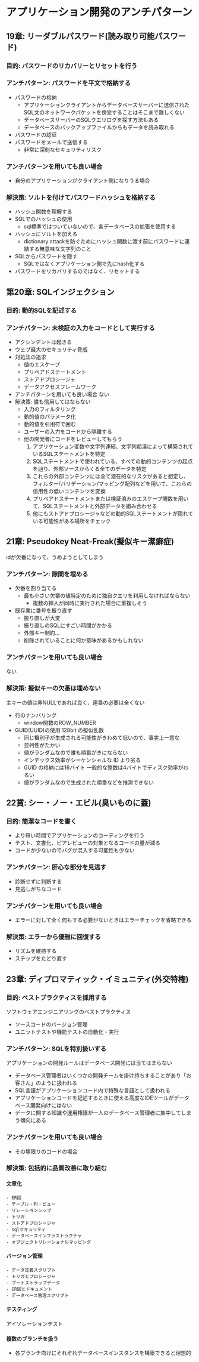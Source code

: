 # アプリケーション開発のアンチパターン
## 19章: リーダブルパスワード(読み取り可能パスワード)
### 目的: パスワードのリカバリーとリセットを行う
### アンチパターン: パスワードを平文で格納する
- パスワードの格納
    - アプリケーションクライアントからデータベースサーバーに送信されたSQL文のネットワークパケットを傍受することはそこまで難しくない
    - データベースサーバーのSQLクエリログを探す方法もある
    - データベースのバックアップファイルからもデータを読み取れる
- パスワードの認証
- パスワードをメールで送信する
    - 非常に深刻なセキュリティリスク

### アンチパターンを用いても良い場合 
- 自分のアプリケーションがクライアント側になりうる場合

### 解決策: ソルトを付けてパスワードハッシュを格納する
- ハッシュ関数を理解する
- SQLでのハッシュの使用
    - sql標準ではついていないので、各データベースの拡張を使用する
- ハッシュにソルトを加える
    - dictionary attackを防ぐためにハッシュ関数に渡す前にパスワードに連結する無意味な文字列のこと
- SQLからパスワードを隠す
    - SQLではなくアプリケーション側で先にhash化する
- パスワードをリカバリするのではなく、リセットする

## 第20章: SQLインジェクション
### 目的: 動的SQLを記述する
### アンチパターン: 未検証の入力をコードとして実行する
- アクシンデントは起きる
- ウェブ最大のセキュリティ脅威
- 対処法の追求
    - 値のエスケープ
    - プリペアドステートメント
    - ストアドプロシージャ
    - データアクセスフレームワーク
- アンチパターンを用いても良い場合
ない
- 解決策: 誰も信用してはならない
    - 入力のフィルタリング
    - 動的値のパラメータ化
    - 動的値を引用符で囲む
    - ユーザーの入力をコードから隔離する
    - 他の開発者にコードをレビューしてもらう
        1. アプリケーション変数や文字列連結、文字列痴漢によって構築されているSQLステートメントを特定
        1. SQLステートメントで使われている、すべての動的コンテンツの起点を辿り、外部ソースからくる全てのデータを特定
        1. これらの外部コンテンツには全て潜在的なリスクがあると想定し、フィルター/バリデーション/マッピング配列などを用いて、これらの信用性の低いコンテンツを変換
        1. プリペアドステートメントまたは検証済みのエスケープ関数を用いて、SQLステートメントと外部データを組み合わせる
        1. 他にもストアドプロシージャなどの動的SQLステートメントが隠れている可能性がある場所をチェック

## 21章: Pseudokey Neat-Freak(擬似キー潔癖症)
idが欠番になって、うめようとしてしまう
### アンチパターン: 隙間を埋める
- 欠番を割り当てる
    - 最も小さい欠番の値特定のために独自クエリを利用しなければならない
        - 複数の挿入が同時に実行された場合に重複しそう
- 既存業に番号を振り直す
    - 振り直しが大変
    - 振り直しのSQLにすごい時間がかかる
    - 外部キー制約...
    - 削除されていることに何か意味があるかもしれない

### アンチパターンを用いても良い場合
ない

### 解決策: 擬似キーの欠番は埋めない
主キーの値は非NULLであれば良く、連番の必要は全くない
- 行のナンバリング
    - window関数のROW_NUMBER
- GUID(UUID)の使用
128bit の擬似乱数  
  - 同じ機別子が生成される可能性がきわめて低いので、事実上一意な
  - 並列性がたかい
  - 値がランダムなので誰も順番がきにならない
  - インデックス効率がシーケンシャルな ID より劣る
  - GUID の格納には16バイト 一般的な整数は4バイトでディスク効率がわるい
  - 値がランダムなので生成された順番などを推測できない

## 22賞: シー・ノー・エビル(臭いものに蓋)
### 目的: 簡潔なコードを書く
- より短い時間でアプリケーションのコーディングを行う
- テスト、文書化、ピアレビューの対象となるコードの量が減る
- コードが少ないのでバグが混入する可能性も少ない

### アンチパターン: 肝心な部分を見逃す
- 診断せずに判断する
- 見逃しがちなコード

### アンチパターンを用いても良い場合
- エラーに対して全く何もする必要がないときはエラーチェックを省略できる

### 解決策: エラーから優雅に回復する
- リズムを維持する
- ステップをたどり直す

## 23章: ディプロマティック・イミュニティ(外交特権)
### 目的: ベストプラクティスを採用する
ソフトウェアエンジニアリングのベストプラクティス
- ソースコードのバージョン管理
- ユニットテストや機能テストの自動化・実行

### アンチパターン: SQLを特別扱いする
アプリケーションの開発ルールはデータベース開発には当てはまらない
- データベース管理者はいくつかの開発チームを掛け持ちすることがあり「お客さん」のように扱われる
- SQL言語がアプリケーションコード内で特殊な言語として扱われる
- アプリケーションコードを記述するときに使える高度なIDEツールがデータベース開発向けにはない
- データに関する知識や運用権限が一人のデータベース管理者に集中してしまう傾向にある

### アンチパターンを用いても良い場合
- その場限りのコードの場合

### 解決策: 包括的に品質改善に取り組む
#### 文章化
    - ER図
    - テーブル・列・ビュー
    - リレーションシップ
    - トリガ
    - ストアドプロシージャ
    - sqlセキュリティ
    - データベースインフラストラクチャ
    - オブジェクトリレーショナルマッピング

#### バージョン管理
    - データ定義スクリプト
    - トリガとプロシージャ
    - ブートストラップデータ
    - ER図とドキュメント
    - データベース管理スクリプト

#### テスティング
アイソレーションテスト

#### 複数のブランチを扱う
- 各ブランチ向けにそれぞれデータベースインスタンスを構築できると理想的
